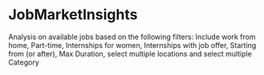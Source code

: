 # JobMarketInsights
Analysis on available jobs based on the following filters: Include work from home, Part-time, Internships for women, Internships with job offer, Starting from (or after), Max Duration, select multiple locations and select multiple Category 

